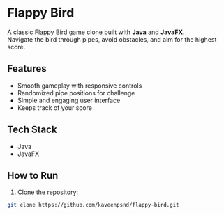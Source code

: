 # Flappy Bird

A classic Flappy Bird game clone built with **Java** and **JavaFX**.  
Navigate the bird through pipes, avoid obstacles, and aim for the highest score.

## Features
- Smooth gameplay with responsive controls
- Randomized pipe positions for challenge
- Simple and engaging user interface
- Keeps track of your score

## Tech Stack
- Java
- JavaFX

## How to Run
1. Clone the repository:
```bash
git clone https://github.com/kaveenpsnd/flappy-bird.git
